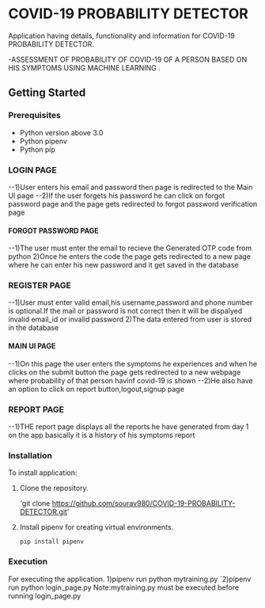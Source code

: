 # COVID-19 PROBABILITY DETECTOR

Application having details, functionality and information for COVID-19 PROBABILITY DETECTOR.

-ASSESSMENT OF PROBABILITY OF COVID-19 OF A PERSON BASED ON HIS SYMPTOMS USING MACHINE LEARNING .


## Getting Started

### Prerequisites

- Python version above 3.0
- Python pipenv 
- Python pip



### LOGIN PAGE
--1)User enters his email and password then page is redirected to the Main UI page
--2)If the user forgets his password he can click on forgot password page and the page gets redirected to forgot password verification page

#### FORGOT PASSWORD PAGE
 --1)The user must enter the email to recieve the Generated OTP code from python
   2)Once he enters the code the page gets redirected to a new page where he can enter his new password and it get saved in the database


### REGISTER PAGE
--1)User must enter valid email,his username,password and phone number is optional.If the mail or password is not correct then it will be dispalyed invalid email_id or invalid password 
  2)The data entered from user is stored in the database

#### MAIN UI PAGE
   --1)On this page the user enters the symptoms he experiences and when he clicks on the submit button the page gets redirected to a new webpage where probability of 
       that person havinf covid-19 is shown
   --2)He also have an option to click on report button,logout,signup page
   
### REPORT PAGE 
  --1)THE report page displays all the reports he have generated from day 1 on the app basically it is a history of his symptoms report



### Installation

To install application:

1. Clone the repository.

   'git clone https://github.com/sourav980/COVID-19-PROBABILITY-DETECTOR.git'

2. Install pipenv for creating virtual environments.

   `pip install pipenv`

### Execution
 For executing the application.
 1)pipenv run python mytraining.py
`2)pipenv run python login_page.py
  Note:mytraining.py must be executed before running login_page.py

